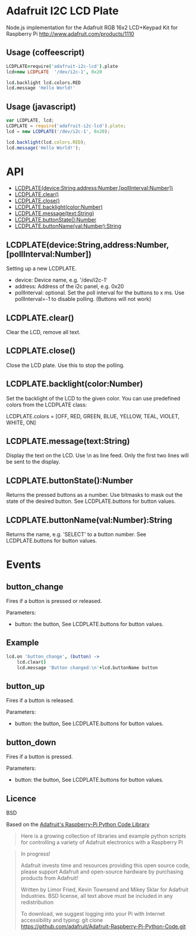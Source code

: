 # Adafruit I2C LCD Plate

Node.js implementation for the Adafruit RGB 16x2 LCD+Keypad Kit for Raspberry Pi 
http://www.adafruit.com/products/1110



## Usage (coffeescript)

```coffeescript
LCDPLATE=require('adafruit-i2c-lcd').plate
lcd=new LCDPLATE  '/dev/i2c-1', 0x20

lcd.backlight lcd.colors.RED
lcd.message 'Hello World!'
```

## Usage (javascript)

```javascript
var LCDPLATE, lcd;
LCDPLATE = require('adafruit-i2c-lcd').plate;
lcd = new LCDPLATE('/dev/i2c-1', 0x20);

lcd.backlight(lcd.colors.RED);
lcd.message('Hello World!');

```

API
====

  - [LCDPLATE(device:String,address:Number,[pollInterval:Number])](#lcdplatedevicestringaddressnumberpollintervalnumber)
  - [LCDPLATE.clear()](#lcdplateclear)
  - [LCDPLATE.close()](#lcdplateclose)
  - [LCDPLATE.backlight(color:Number)](#lcdplatebacklightcolornumber)
  - [LCDPLATE.message(text:String)](#lcdplatemessagetextstring)
  - [LCDPLATE.buttonState():Number](#lcdplatebuttonstatenumber)
  - [LCDPLATE.buttonName(val:Number):String](#lcdplatebuttonnamevalnumberstring)

## LCDPLATE(device:String,address:Number,[pollInterval:Number])

Setting up a new LCDPLATE. 

- device: Device name, e.g. '/dev/i2c-1'
- address: Address of the i2c panel, e.g. 0x20
- pollInterval: optional. Set the poll interval for the buttons to x ms. Use pollInterval=-1 to disable polling. (Buttons will not work)

## LCDPLATE.clear()

Clear the LCD, remove all text.

## LCDPLATE.close()

Close the LCD plate. Use this to stop the polling.

## LCDPLATE.backlight(color:Number)

Set the backlight of the LCD to the given color. You can use predefined colors from the LCDPLATE class: 

LCDPLATE.colors = [OFF, RED, GREEN, BLUE, YELLOW, TEAL, VIOLET, WHITE, ON]


## LCDPLATE.message(text:String)

Display the text on the LCD. Use \n as line feed. Only the first two lines will be sent to the display.

## LCDPLATE.buttonState():Number

Returns the pressed buttons as a number. Use bitmasks to mask out the state of the desired button. See LCDPLATE.buttons for button values.

## LCDPLATE.buttonName(val:Number):String

Returns the name, e.g. 'SELECT' to a button number. See LCDPLATE.buttons for button values.

# Events

## button_change

Fires if a button is pressed or released. 

Parameters:   
    
* button: the button, See LCDPLATE.buttons for button values.

## Example
```coffeescript
lcd.on 'button_change', (button) ->
    lcd.clear()
	lcd.message 'Button changed:\n'+lcd.buttonName button
```

## button_up

Fires if a button is released. 

Parameters:   
    
* button: the button, See LCDPLATE.buttons for button values.


## button_down

Fires if a button is pressed.

Parameters:   
    
* button: the button, See LCDPLATE.buttons for button values.

## Licence
BSD

Based on the [Adafruit's Raspberry-Pi Python Code Library](https://github.com/adafruit/Adafruit-Raspberry-Pi-Python-Code.git)

>  Here is a growing collection of libraries and example python scripts
>  for controlling a variety of Adafruit electronics with a Raspberry Pi
  
>  In progress!
>
>  Adafruit invests time and resources providing this open source code,
>  please support Adafruit and open-source hardware by purchasing
>  products from Adafruit!
>
>  Written by Limor Fried, Kevin Townsend and Mikey Sklar for Adafruit Industries.
>  BSD license, all text above must be included in any redistribution
>
>  To download, we suggest logging into your Pi with Internet accessibility and typing:
>  git clone https://github.com/adafruit/Adafruit-Raspberry-Pi-Python-Code.git
